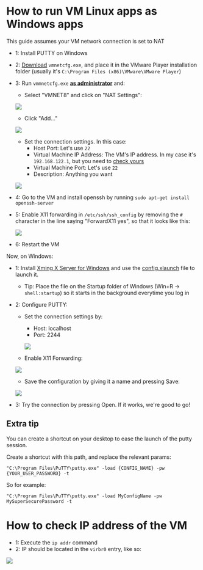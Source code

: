 # How to run VM Linux apps as Windows apps
This guide assumes your VM network connection is set to NAT

- 1: Install PUTTY on Windows
- 2: [Download](./vmnetcfg.exe) `vmnetcfg.exe`, and place it in the VMware Player installation folder (usually it's `C:\Program Files (x86)\VMware\VMware Player`) 
- 3: Run `vmmnetcfg.exe` **<ins>as administrator</ins>** and:
    - Select "VMNET8" and click on "NAT Settings":

    ![](1.png)

    - Click "Add..."

    ![](2.png)

    - Set the connection settings. In this case:
        - Host Port: Let's use `22`
        - Virtual Machine IP Address: The VM's IP address. In my case it's `192.168.122.1`, but you need to [check yours](#how-to-check-ip-address-of-the-vm)
        - Virtual Machine Port: Let's use `22`
        - Description: Anything you want

    ![](3.png)

- 4: Go to the VM and install openssh by running `sudo apt-get install openssh-server`
- 5: Enable X11 forwarding in `/etc/ssh/ssh_config` by removing the `#` character in the line saying "ForwardX11 yes", so that it looks like this:

    ![](4.png)

- 6: Restart the VM

Now, on Windows:
- 1: Install [Xming X Server for Windows](https://sourceforge.net/projects/xming/) and use the [config.xlaunch](./config.xlaunch) file to launch it.
    - Tip: Place the file on the Startup folder of Windows (Win+R -> `shell:startup`) so it starts in the background everytime you log in
- 2: Configure PUTTY:
    - Set the connection settings by:
        - Host: localhost
        - Port: 2244

        ![](5.png)

    - Enable X11 Forwarding:
    
    ![](6.png)

    - Save the configuration by giving it a name and pressing Save:

    ![](7.png)

- 3: Try the connection by pressing Open. If it works, we're good to go!

## Extra tip
You can create a shortcut on your desktop to ease the launch of the putty session.

Create a shortcut with this path, and replace the relevant params:

`"C:\Program Files\PuTTY\putty.exe" -load {CONFIG_NAME} -pw {YOUR_USER_PASSWORD} -t`

So for example:

`"C:\Program Files\PuTTY\putty.exe" -load MyConfigName -pw MySuperSecurePassword -t`

# How to check IP address of the VM
- 1: Execute the `ip addr` command
- 2: IP should be located in the `virbr0` entry, like so:

![](ip.png)
